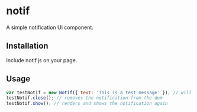 notif
=====

A simple notification UI component.

Installation
------------

Include notif.js on your page.

Usage
-----

```js
var testNotif = new Notif({ text: 'This is a test message' }); // will show the notification immediately
testNotif.close(); // removes the notification from the dom
testNotif.show(); // renders and shows the notification again
```
